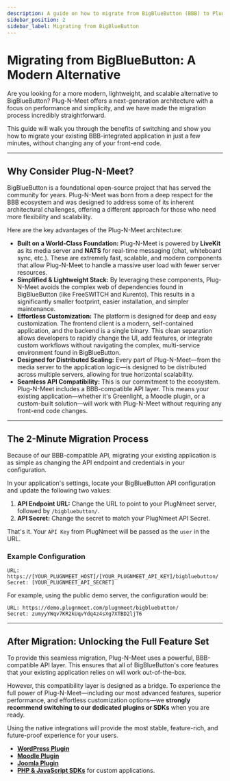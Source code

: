 ```yaml
---
description: A guide on how to migrate from BigBlueButton (BBB) to Plug-N-Meet, a modern, lightweight, and scalable open-source alternative.
sidebar_position: 2
sidebar_label: Migrating from BigBlueButton
---
```


# Migrating from BigBlueButton: A Modern Alternative

Are you looking for a more modern, lightweight, and scalable alternative to BigBlueButton? Plug-N-Meet offers a next-generation architecture with a focus on performance and simplicity, and we have made the migration process incredibly straightforward.

This guide will walk you through the benefits of switching and show you how to migrate your existing BBB-integrated application in just a few minutes, without changing any of your front-end code.

---

## Why Consider Plug-N-Meet?

BigBlueButton is a foundational open-source project that has served the community for years. Plug-N-Meet was born from a deep respect for the BBB ecosystem and was designed to address some of its inherent architectural challenges, offering a different approach for those who need more flexibility and scalability.

Here are the key advantages of the Plug-N-Meet architecture:

-   **Built on a World-Class Foundation:** Plug-N-Meet is powered by **LiveKit** as its media server and **NATS** for real-time messaging (chat, whiteboard sync, etc.). These are extremely fast, scalable, and modern components that allow Plug-N-Meet to handle a massive user load with fewer server resources.
-   **Simplified & Lightweight Stack:** By leveraging these components, Plug-N-Meet avoids the complex web of dependencies found in BigBlueButton (like FreeSWITCH and Kurento). This results in a significantly smaller footprint, easier installation, and simpler maintenance.
-   **Effortless Customization:** The platform is designed for deep and easy customization. The frontend client is a modern, self-contained application, and the backend is a single binary. This clean separation allows developers to rapidly change the UI, add features, or integrate custom workflows without navigating the complex, multi-service environment found in BigBlueButton.
-   **Designed for Distributed Scaling:** Every part of Plug-N-Meet—from the media server to the application logic—is designed to be distributed across multiple servers, allowing for true horizontal scalability.
-   **Seamless API Compatibility:** This is our commitment to the ecosystem. Plug-N-Meet includes a BBB-compatible API layer. This means your existing application—whether it's Greenlight, a Moodle plugin, or a custom-built solution—will work with Plug-N-Meet without requiring any front-end code changes.

---

## The 2-Minute Migration Process

Because of our BBB-compatible API, migrating your existing application is as simple as changing the API endpoint and credentials in your configuration.

In your application's settings, locate your BigBlueButton API configuration and update the following two values:

1.  **API Endpoint URL:** Change the URL to point to your PlugNmeet server, followed by `/bigbluebutton/`.
2.  **API Secret:** Change the secret to match your PlugNmeet API Secret.

That's it. Your `API Key` from PlugNmeet will be passed as the `user` in the URL.

### Example Configuration

```
URL: https://[YOUR_PLUGNMEET_HOST]/[YOUR_PLUGNMEET_API_KEY]/bigbluebutton/
Secret: [YOUR_PLUGNMEET_API_SECRET]
```

For example, using the public demo server, the configuration would be:

```
URL: https://demo.plugnmeet.com/plugnmeet/bigbluebutton/
Secret: zumyyYWqv7KR2kUqvYdq4z4sXg7XTBD2ljT6
```

---

## After Migration: Unlocking the Full Feature Set

To provide this seamless migration, Plug-N-Meet uses a powerful, BBB-compatible API layer. This ensures that all of BigBlueButton's core features that your existing application relies on will work out-of-the-box.

However, this compatibility layer is designed as a bridge. To experience the full power of Plug-N-Meet—including our most advanced features, superior performance, and effortless customization options—we **strongly recommend switching to our dedicated plugins or SDKs** when you are ready.

Using the native integrations will provide the most stable, feature-rich, and future-proof experience for your users.

-   **[WordPress Plugin](/docs/user-guide/wordPress-integration.md)**
-   **[Moodle Plugin](/docs/user-guide/moodle-integration.md)**
-   **[Joomla Plugin](/docs/user-guide/joomla-integration.md)**
-   **[PHP & JavaScript SDKs](/docs/tutorials/quick_php.md)** for custom applications.
